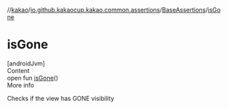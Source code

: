 //[kakao](../../../index.md)/[io.github.kakaocup.kakao.common.assertions](../index.md)/[BaseAssertions](index.md)/[isGone](is-gone.md)



# isGone  
[androidJvm]  
Content  
open fun [isGone](is-gone.md)()  
More info  


Checks if the view has GONE visibility

  



